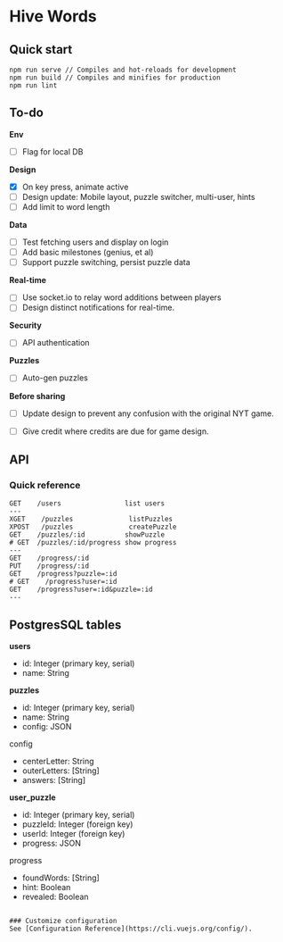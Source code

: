 # Hive Words

## Quick start

```
npm run serve // Compiles and hot-reloads for development
npm run build // Compiles and minifies for production
npm run lint
```

## To-do

**Env** 
- [ ] Flag for local DB

**Design**
- [x] On key press, animate active
- [ ] Design update: Mobile layout, puzzle switcher, multi-user, hints
- [ ] Add limit to word length

**Data**
- [ ] Test fetching users and display on login
- [ ] Add basic milestones (genius, et al)
- [ ] Support puzzle switching, persist puzzle data

**Real-time**
- [ ] Use socket.io to relay word additions between players
- [ ] Design distinct notifications for real-time.

**Security**
- [ ] API authentication

**Puzzles**
- [ ] Auto-gen puzzles

**Before sharing**
- [ ] Update design to prevent any confusion with the original NYT game.
- [ ] Give credit where credits are due for game design.


## API 

### Quick reference


```
GET    /users                list users
---
XGET    /puzzles              listPuzzles
XPOST   /puzzles              createPuzzle
GET    /puzzles/:id          showPuzzle
# GET  /puzzles/:id/progress show progress
---
GET    /progress/:id
PUT    /progress/:id
GET    /progress?puzzle=:id
# GET    /progress?user=:id
GET    /progress?user=:id&puzzle=:id
---
```

## PostgresSQL tables

**users**
- id: Integer (primary key, serial)
- name: String

**puzzles**
- id: Integer (primary key, serial)
- name: String
- config: JSON

config
- centerLetter: String
- outerLetters: [String]
- answers: [String]

**user_puzzle**
- id: Integer (primary key, serial)
- puzzleId: Integer (foreign key)
- userId: Integer (foreign key)
- progress: JSON

progress
- foundWords: [String]
- hint: Boolean
- revealed: Boolean

```

### Customize configuration
See [Configuration Reference](https://cli.vuejs.org/config/).
